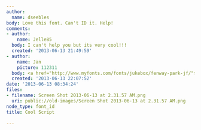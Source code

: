 ```yaml
---
author:
  name: dseebles
body: Love this font. Can't ID it. Help!
comments:
- author:
    name: Jelle85
  body: I can't help you but its very cool!!!
  created: '2013-06-13 21:49:59'
- author:
    name: Jan
    picture: 112311
  body: <a href="http://www.myfonts.com/fonts/jukebox/fenway-park-jf/">Fenway Park</a>.
  created: '2013-06-13 22:07:52'
date: '2013-06-13 08:34:24'
files:
- filename: Screen Shot 2013-06-13 at 2.31.57 AM.png
  uri: public://old-images/Screen Shot 2013-06-13 at 2.31.57 AM.png
node_type: font_id
title: Cool Script

---
```


